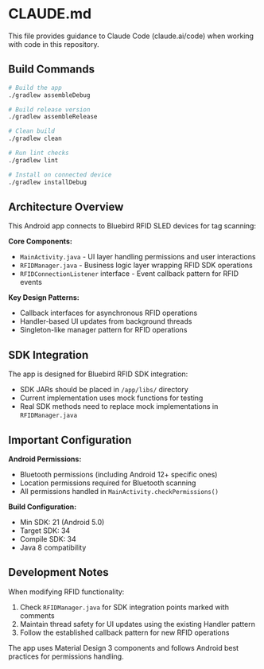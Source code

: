 # CLAUDE.md

This file provides guidance to Claude Code (claude.ai/code) when working with code in this repository.

## Build Commands

```bash
# Build the app
./gradlew assembleDebug

# Build release version
./gradlew assembleRelease

# Clean build
./gradlew clean

# Run lint checks
./gradlew lint

# Install on connected device
./gradlew installDebug
```

## Architecture Overview

This Android app connects to Bluebird RFID SLED devices for tag scanning:

**Core Components:**
- `MainActivity.java` - UI layer handling permissions and user interactions
- `RFIDManager.java` - Business logic layer wrapping RFID SDK operations
- `RFIDConnectionListener` interface - Event callback pattern for RFID events

**Key Design Patterns:**
- Callback interfaces for asynchronous RFID operations
- Handler-based UI updates from background threads
- Singleton-like manager pattern for RFID operations

## SDK Integration

The app is designed for Bluebird RFID SDK integration:
- SDK JARs should be placed in `/app/libs/` directory
- Current implementation uses mock functions for testing
- Real SDK methods need to replace mock implementations in `RFIDManager.java`

## Important Configuration

**Android Permissions:**
- Bluetooth permissions (including Android 12+ specific ones)
- Location permissions required for Bluetooth scanning
- All permissions handled in `MainActivity.checkPermissions()`

**Build Configuration:**
- Min SDK: 21 (Android 5.0)
- Target SDK: 34
- Compile SDK: 34
- Java 8 compatibility

## Development Notes

When modifying RFID functionality:
1. Check `RFIDManager.java` for SDK integration points marked with comments
2. Maintain thread safety for UI updates using the existing Handler pattern
3. Follow the established callback pattern for new RFID operations

The app uses Material Design 3 components and follows Android best practices for permissions handling.